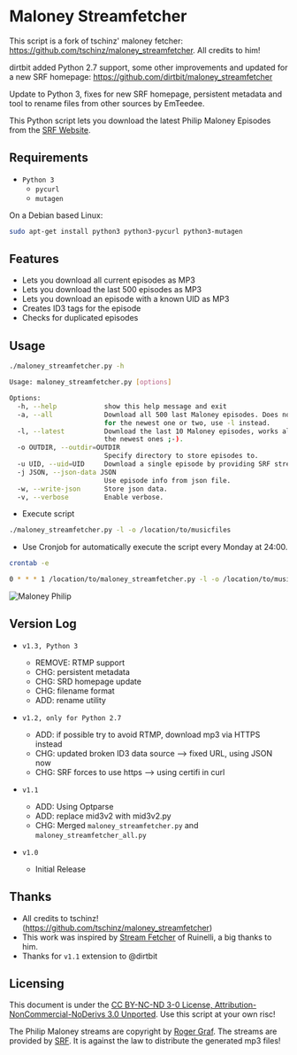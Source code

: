Maloney Streamfetcher
=====================

This script is a fork of tschinz' maloney fetcher: https://github.com/tschinz/maloney_streamfetcher. All credits to him!

dirtbit added Python 2.7 support, some other improvements and updated for a new SRF homepage: https://github.com/dirtbit/maloney_streamfetcher

Update to Python 3, fixes for new SRF homepage, persistent metadata and tool to rename files from other sources by EmTeedee.

This Python script lets you download the latest Philip Maloney Episodes from the [SRF Website](https://www.srf.ch/audio/maloney).


Requirements
---
* ``Python 3``
  * ``pycurl``
  * ``mutagen``

On a Debian based Linux:
```bash
sudo apt-get install python3 python3-pycurl python3-mutagen
```

Features
---
* Lets you download all current episodes as MP3
* Lets you download the last 500 episodes as MP3
* Lets you download an episode with a known UID as MP3
* Creates ID3 tags for the episode
* Checks for duplicated episodes

Usage
---

```bash
./maloney_streamfetcher.py -h

Usage: maloney_streamfetcher.py [options]

Options:
  -h, --help            show this help message and exit
  -a, --all             Download all 500 last Maloney episodes. Does not work
                        for the newest one or two, use -l instead.
  -l, --latest          Download the last 10 Maloney episodes, works also for
                        the newest ones ;-).
  -o OUTDIR, --outdir=OUTDIR
                        Specify directory to store episodes to.
  -u UID, --uid=UID     Download a single episode by providing SRF stream UID.
  -j JSON, --json-data JSON
                        Use episode info from json file.
  -w, --write-json      Store json data.
  -v, --verbose         Enable verbose.
```

* Execute script
```bash
./maloney_streamfetcher.py -l -o /location/to/musicfiles
```

* Use Cronjob for automatically execute the script every Monday at 24:00.
```bash
crontab -e
```
```bash
0 * * * 1 /location/to/maloney_streamfetcher.py -l -o /location/to/musicfiles
```

![Maloney Philip](http://www.srfcdn.ch/radio/modules/dynimages/624/drs-3/maloney/2012/142280.maloney1.jpg)


Version Log
---
- `v1.3, Python 3`
  * REMOVE: RTMP support
  * CHG: persistent metadata
  * CHG: SRD homepage update
  * CHG: filename format
  * ADD: rename utility

- `v1.2, only for Python 2.7`
  * ADD: if possible try to avoid RTMP, download mp3 via HTTPS instead
  * CHG: updated broken ID3 data source --> fixed URL, using JSON now
  * CHG: SRF forces to use https --> using certifi in curl

- `v1.1`
  * ADD: Using Optparse
  * ADD: replace mid3v2 with mid3v2.py
  * CHG: Merged `maloney_streamfetcher.py` and `maloney_streamfetcher_all.py`
- `v1.0`
  * Initial Release

Thanks
---
  * All credits to tschinz! (https://github.com/tschinz/maloney_streamfetcher)
  * This work was inspired by [Stream Fetcher](https://www.ruinelli.ch/philip-maloney-stream-fetcher) of Ruinelli, a big thanks to him.
  * Thanks for `v1.1` extension to @dirtbit

Licensing
---
This document is under the [CC BY-NC-ND 3-0 License, Attribution-NonCommercial-NoDerivs 3.0 Unported](http://creativecommons.org/licenses/by-nc-nd/3.0/). Use this script at your own risc!

The Philip Maloney streams are copyright by [Roger Graf](www.rogergraf.ch). The streams are provided by [SRF](www.srf.ch/audio/maloney). It is against the law to distribute the generated mp3 files!
